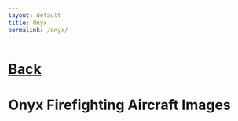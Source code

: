 ```yaml
---
layout: default
title: Onyx
permalink: /onyx/
---
```

# [Back](/projects/)
# Onyx Firefighting Aircraft Images
